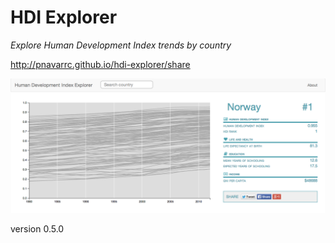 # HDI Explorer

_Explore Human Development Index trends by country_


http://pnavarrc.github.io/hdi-explorer/share

![HDI Explorer Screenshot](img/screenshot.png)


version 0.5.0